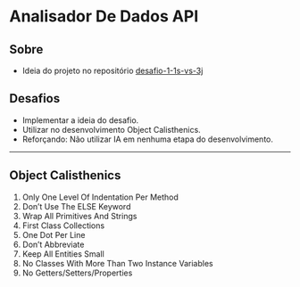 # Analisador De Dados API

## Sobre
- Ideia do projeto no repositório [desafio-1-1s-vs-3j](https://github.com/codecon-dev/desafio-1-1s-vs-3j)

## Desafios
- Implementar a ideia do desafio.
- Utilizar no desenvolvimento Object Calisthenics.
- Reforçando: Não utilizar IA em nenhuma etapa do desenvolvimento.

---
## Object Calisthenics

1. Only One Level Of Indentation Per Method
1. Don’t Use The ELSE Keyword
1. Wrap All Primitives And Strings
1. First Class Collections
1. One Dot Per Line
1. Don’t Abbreviate
1. Keep All Entities Small
1. No Classes With More Than Two Instance Variables
1. No Getters/Setters/Properties